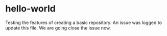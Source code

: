 # hello-world
Testing the features of creating a basic repository.
An issue was logged to update this file.  We are going close the issue now.
